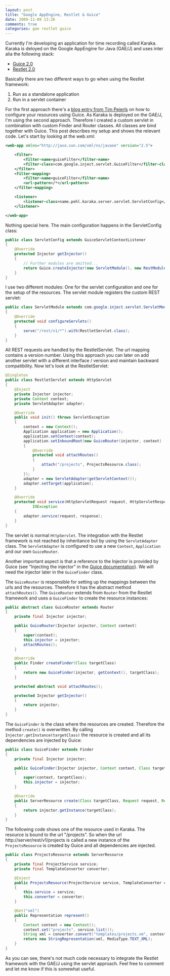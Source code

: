 ```yaml
---
layout: post
title: "Google AppEngine, Restlet & Guice"
date: 2009-11-09 13:26
comments: true
categories: gae restlet guice 
---
```

Currently I'm developing an application for time recording called Karaka. Karaka is deloyed on the Google AppEngine for 
Java (GAE/J) and uses inter alia the following stack:

* [Guice 2.0](http://code.google.com/p/google-guice/)
* [Restlet 2.0](http://www.restlet.org)

<!-- more -->
Basically there are two different ways to go when using the Restlet framework:

1. Run as a standalone application
2. Run in a servlet container

For the first approach there's 
a [blog entry from Tim Peierls](http://tembrel.blogspot.com/2008/07/resource-dependency-injection-in.html) on how to 
configure your resources using Guice. As Karaka is deployed on the GAE/J, I'm using the second approach. Therefore I 
created a custom servlet in combination with custom Finder and Router classes. All classes are bind together with 
Guice. This post describes my setup and shows the relevant code. Let's start by looking at the web.xml:

``` xml
<web-app xmlns="http://java.sun.com/xml/ns/javaee" version="2.5">

    <filter>
        <filter-name>guiceFilter</filter-name>
        <filter-class>com.google.inject.servlet.GuiceFilter</filter-class>
    </filter>
    <filter-mapping>
        <filter-name>guiceFilter</filter-name>
        <url-pattern>/*</url-pattern>
    </filter-mapping>

    <listener>
        <listener-class>name.pehl.karaka.server.servlet.ServletConfig</listener-class>
    </listener>

</web-app>
```

Nothing special here. The main configuration happens in the ServletConfig class:

``` java
public class ServletConfig extends GuiceServletContextListener
{
    @Override
    protected Injector getInjector()
    {
        // Further modules are omitted...
        return Guice.createInjector(new ServletModule(), new RestModule());
    }
}
```

I use two different modules: One for the servlet configuration and one for the setup of the resources. The servlet 
module registers the custom REST servlet:

``` java
public class ServletModule extends com.google.inject.servlet.ServletModule
{
    @Override
    protected void configureServlets()
    {
        serve("/rest/v1/*").with(RestletServlet.class);
    }
}
```

All REST requests are handled by the RestletServlet. The url mapping contains a version number. Using this approach 
you can later on add another servlet with a different interface / version and maintain backward compatibility. 
Now let's look at the RestletServlet:

``` java
@Singleton
public class RestletServlet extends HttpServlet
{
    @Inject
    private Injector injector;
    private Context context;
    private ServletAdapter adapter;

    @Override
    public void init() throws ServletException
    {
        context = new Context();
        Application application = new Application();
        application.setContext(context);
        application.setInboundRoot(new GuiceRouter(injector, context)
        {
            @Override
            protected void attachRoutes()
            {
                attach("/projects", ProjectsResource.class);
            }
        });
        adapter = new ServletAdapter(getServletContext());
        adapter.setTarget(application);
    }

    @Override
    protected void service(HttpServletRequest request, HttpServletResponse response) throws ServletException,
            IOException
    {
        adapter.service(request, response);
    }
}
```

The servlet is normal `HttpServlet`. The integration with the Restlet framework is not reached by inheritance but by 
using the `ServletAdapter` class. The `ServletAdapter` is configured to use a new `Context`, `Application` and our own 
`GuiceRouter`.

Another important aspect is that a reference to the Injector is provided by Guice (see "Injecting the injector" in 
the [Guice documentation](http://code.google.com/docreader/#p=google-guice&s=google-guice&t=ServletRegexKeyMapping)). 
We will need the injector later in the `GuiceFinder` class.

The `GuiceRouter` is responsible for setting up the mappings between the urls and the resources. Therefore it has 
the abstract method `attachRoutes()`. The `GuiceRouter` extends from `Router` from the Restlet framework and uses a 
`GuiceFinder` to create the resource instances:

``` java 
public abstract class GuiceRouter extends Router
{
    private final Injector injector;

    public GuiceRouter(Injector injector, Context context)
    {
        super(context);
        this.injector = injector;
        attachRoutes();
    }

    @Override
    public Finder createFinder(Class targetClass)
    {
        return new GuiceFinder(injector, getContext(), targetClass);
    }

    protected abstract void attachRoutes();

    protected Injector getInjector()
    {
        return injector;
    }
}
```

The `GuiceFinder` is the class where the resources are created. Therefore the method `create()` is overwritten. 
By calling `Injector.getInstance(targetClass)` the resource is created and all its dependencies are injected by Guice:

``` java
public class GuiceFinder extends Finder
{
    private final Injector injector;

    public GuiceFinder(Injector injector, Context context, Class targetClass)
    {
        super(context, targetClass);
        this.injector = injector;
    }

    @Override
    public ServerResource create(Class targetClass, Request request, Response response)
    {
        return injector.getInstance(targetClass);
    }
}
```

The following code shows one of the resource used in Karaka. The resource is bound to the url "/projects". So when 
the url http://server/rest/v1/projects is called a new instance of the `ProjectsResource` is created by Guice and all 
dependencies are injected.

``` java 
public class ProjectsResource extends ServerResource
{
    private final ProjectService service;
    private final TemplateConverter converter;

    @Inject
    public ProjectsResource(ProjectService service, TemplateConverter converter)
    {
        this.service = service;
        this.converter = converter;
    }

    @Get("xml")
    public Representation represent()
    {
        Context context = new Context();
        context.set("projects", service.list());
        String xml = converter.convert("templates/projects.vm", context);
        return new StringRepresentation(xml, MediaType.TEXT_XML);
    }
}
```

As you can see, there's not much code necessary to integrate the Restlet framework with the GAE/J using the servlet 
approach. Feel free to comment and let me know if this is somewhat useful.